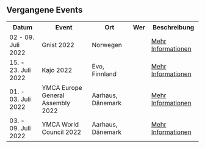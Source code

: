 <h2>Vergangene Events</h2>

<table>
  <tr>
    <th>Datum</th>
    <th>Event</th>
    <th>Ort</th>
    <th>Wer</th>
    <th>Beschreibung</th>
  </tr>
  <tr>
    <td>02 - 09. Juli 2022</td>
    <td>Gnist 2022</td>
    <td>Norwegen</td>
    <td></td>
    <td><a href="https://gnist2022.kmspeider.no/english">Mehr Informationen</a></td>
  </tr>
  <tr>
    <td>15. - 23. Juli 2022</td>
    <td>Kajo 2022</td>
    <td>Evo, Finnland</td>
    <td></td>
    <td><a href="https://kajo2022.ch/de">Mehr Informationen</a></td>
  </tr>
  <tr>
    <td>01. - 03. Juli 2022</td>
    <td>YMCA Europe General Assembly 2022</td>
    <td>Aarhaus, Dänemark</td>
    <td></td>
    <td><a href="https://db.cevi.ch/groups/1819/events/2961">Mehr Informationen</a></td>
  </tr>
  <tr>
    <td>03. - 09. Juli 2022</td>
    <td>YMCA World Council 2022</td>
    <td>Aarhaus, Dänemark</td>
    <td></td>
    <td><a href="https://db.cevi.ch/groups/1819/events/2856">Mehr Informationen</a></td>
  </tr>
</table>